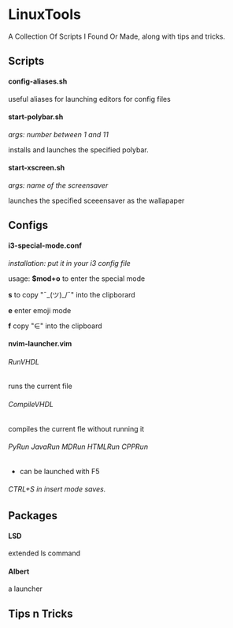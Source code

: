 # LinuxTools
A Collection Of Scripts I Found Or Made, along with tips and tricks.

## Scripts
#### config-aliases.sh
useful aliases for launching editors for config files

#### start-polybar.sh
*args: number between 1 and 11*

installs and launches the specified polybar.

#### start-xscreen.sh
*args: name of the screensaver*

launches the specified sceeensaver as the wallapaper

## Configs
#### i3-special-mode.conf
*installation: put it in your i3 config file*

usage: **$mod+o** to enter the special mode

**s** to copy "¯\_(ツ)_/¯" into the clipborard

**e** enter emoji mode

**f** copy "∈" into the clipboard

#### nvim-launcher.vim
###### RunVHDL
runs the current file
###### CompileVHDL
compiles the current fle without running it
###### PyRun JavaRun MDRun HTMLRun CPPRun
- can be launched with F5
###### CTRL+S in insert mode saves.

## Packages

#### LSD
extended ls command

#### Albert
a launcher

## Tips n Tricks
